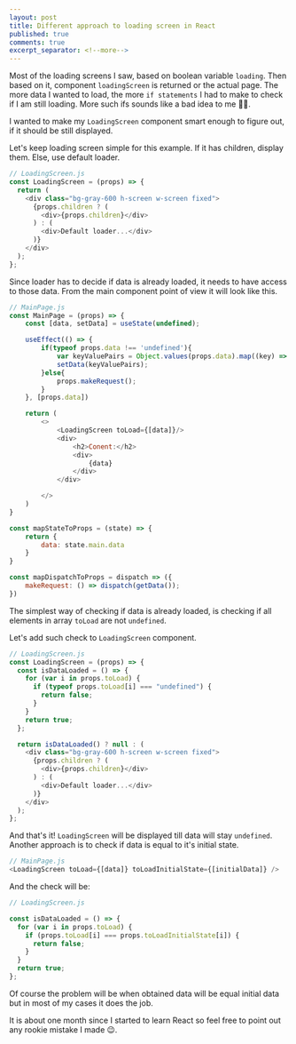 ```yaml
---
layout: post
title: Different approach to loading screen in React
published: true
comments: true
excerpt_separator: <!--more-->
---
```


Most of the loading screens I saw, based on boolean variable `loading`. Then based on it, component `loadingScreen` is returned or the actual page. The more data I wanted to load, the more `if statements` I had to make to check if I am still loading. More such ifs sounds like a bad idea to me 🤷‍♀️.

<!--more-->

I wanted to make my `LoadingScreen` component smart enough to figure out, if it should be still displayed.

Let's keep loading screen simple for this example. If it has children, display them. Else, use default loader.

```js
// LoadingScreen.js
const LoadingScreen = (props) => {
  return (
    <div class="bg-gray-600 h-screen w-screen fixed">
      {props.children ? (
        <div>{props.children}</div>
      ) : (
        <div>Default loader...</div>
      )}
    </div>
  );
};
```

Since loader has to decide if data is already loaded, it needs to have access to those data. From the main component point of view it will look like this.

```js
// MainPage.js
const MainPage = (props) => {
    const [data, setData] = useState(undefined);

    useEffect(() => {
        if(typeof props.data !== 'undefined'){
            var keyValuePairs = Object.values(props.data).map((key) => <li key={key}>{key}</li>);
            setData(keyValuePairs);
        }else{
            props.makeRequest();
        }
    }, [props.data])

    return (
        <>
            <LoadingScreen toLoad={[data]}/>
            <div>
                <h2>Conent:</h2>
                <div>
                    {data}
                </div>
            </div>

        </>
    )
}

const mapStateToProps = (state) => {
    return {
        data: state.main.data
    }
}

const mapDispatchToProps = dispatch => ({
    makeRequest: () => dispatch(getData());
})

```

The simplest way of checking if data is already loaded, is checking if all elements in array `toLoad` are not `undefined`.

Let's add such check to `LoadingScreen` component.

```js
// LoadingScreen.js
const LoadingScreen = (props) => {
  const isDataLoaded = () => {
    for (var i in props.toLoad) {
      if (typeof props.toLoad[i] === "undefined") {
        return false;
      }
    }
    return true;
  };

  return isDataLoaded() ? null : (
    <div class="bg-gray-600 h-screen w-screen fixed">
      {props.children ? (
        <div>{props.children}</div>
      ) : (
        <div>Default loader...</div>
      )}
    </div>
  );
};
```

And that's it! `LoadingScreen` will be displayed till data will stay `undefined`. Another approach is to check if data is equal to it's initial state.

```js
// MainPage.js
<LoadingScreen toLoad={[data]} toLoadInitialState={[initialData]} />
```

And the check will be:

```js
// LoadingScreen.js

const isDataLoaded = () => {
  for (var i in props.toLoad) {
    if (props.toLoad[i] === props.toLoadInitialState[i]) {
      return false;
    }
  }
  return true;
};
```

Of course the problem will be when obtained data will be equal initial data but in most of my cases it does the job.

It is about one month since I started to learn React so feel free to point out any rookie mistake I made 😉.
